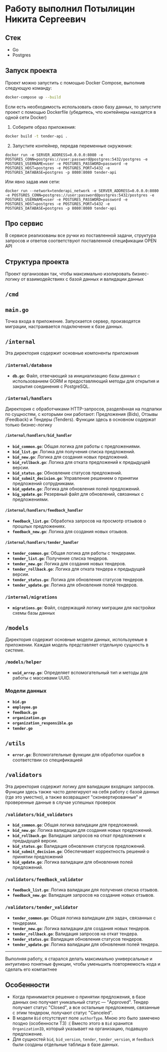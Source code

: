 # Работу выполнил Потылицин Никита Сергеевич
## Стек
- Go
- Postgres

## Запуск проекта

Проект можно запустить с помощью Docker Compose, выполнив следующую команду:

```bash
docker-compose up --build
```

Если есть необходимость использовать свою базу данных, то запустите проект с помощью Dockerfile (убедитесь, что контейнеры находятся в одной сети Docker)

1. Соберите образ приложения:
```bash
docker build -t tender-api .
```
2. Запустите контейнер, передав переменные окружения:
```
docker run -e SERVER_ADDRESS=0.0.0.0:8080 -e POSTGRES_CONN=postgres://user:password@postgres:5432/postgres -e POSTGRES_USERNAME=user -e POSTGRES_PASSWORD=password -e POSTGRES_HOST=postgres -e POSTGRES_PORT=5432 -e POSTGRES_DATABASE=postgres -p 8080:8080 tender-api
```
Или явно задав имя сети:
```
docker run --network=tenderapi_network -e SERVER_ADDRESS=0.0.0.0:8080 -e POSTGRES_CONN=postgres://user:password@postgres:5432/postgres -e POSTGRES_USERNAME=user -e POSTGRES_PASSWORD=password -e POSTGRES_HOST=postgres -e POSTGRES_PORT=5432 -e POSTGRES_DATABASE=postgres -p 8080:8080 tender-api
```

## Про сервис

В сервисе реализованы все ручки из поставленной задачи, структура запросов и ответов соответствуют поставленной спецификации OPEN API

## Структура проекта

Проект организован так, чтобы максимально изолировать бизнес-логику от взаимодействиях с базой данных и валидации данных

## `/cmd`

## **`main.go`**
Точка входа в приложение. Запускается сервер, производятся миграции, настраивается подключение к базе данных.

## `/internal`

Эта директория содержит основные компоненты приложения

### `/internal/database`

- **`db.go`**: Файл, отвечающий за инициализацию базы данных с использованием GORM и предоставляющий методы для открытия и закрытия соединения с PostgreSQL.

### `/internal/handlers`

Директория с обработчиками HTTP-запросов, разделённая на подпапки по сущностям, с которыми они работают: Предложения (Bids), Отзывы (Feedback) и Тендеры (Tenders). Функции здесь в основном содержат только бизнес-логику

#### `/internal/handlers/bid_handler`

- **`bid_common.go`**: Общая логика для работы с предложениями.
- **`bid_list.go`**: Логика для получения списка предложений.
- **`bid_new.go`**: Логика для создания новых предложений.
- **`bid_rollback.go`**: Логика для отката предложений к предыдущей версии.
- **`bid_status.go`**: Обновление статусов предложений.
- **`bid_submit_decision.go`**: Управление решением о принятии предложений сотрудниками.
- **`bid_update.go`**: Логика для обновления полей предложений.
- **`big_update.go`**: Резервный файл для обновлений, связанных с предложениями.

#### `/internal/handlers/feedback_handler`

- **`feedback_list.go`**: Обработка запросов на просмотр отзывов о прошлых предложениях.
- **`feedback_new.go`**: Логика для создания новых отзывов.

#### `/internal/handlers/tender_handler`

- **`tender_common.go`**: Общая логика для работы с тендерами.
- **`tender_list.go`**: Получение списка тендеров.
- **`tender_new.go`**: Логика для создания новых тендеров.
- **`tender_rollback.go`**: Логика для отката тендера к предыдущей версии.
- **`tender_status.go`**: Логика для обновления статусов тендеров.
- **`tender_update.go`**: Логика для обновления полей тендеров.

### `/internal/migrations`

- **`migrations.go`**: Файл, содержащий логику миграции для настройки схемы базы данных

## `/models`

Директория содержит основные модели данных, используемые в приложении. Каждая модель представляет отдельную сущность в системе.

### `/models/helper`

- **`uuid_array.go`**: Определяет вспомогательный тип и методы для работы с массивами UUID.

### Модели данных

- **`bid.go`**
- **`employee.go`** 
- **`feedback.go`**
- **`organization.go`**
- **`organization_responsible.go`**
- **`tender.go`**

## `/utils`

- **`error.go`**: Вспомогательные функции для обработки ошибок в соответствии со спецификацией

## `/validators`

Эта директория содержит логику для валидации входящих запросов. Функции здесь также часто делегируют на себя работу с базой данных (где это уместно), а также возвращают "сконвертированные" и проверенные данные в случае успешных проверок

### `/validators/bid_validators`

- **`bid_common.go`**: Общая логика валидации для предложений.
- **`bid_new.go`**: Логика валидации для создания новых предложений.
- **`bid_rollback.go`**: Валидация запросов на откат предложения к предыдущей версии.
- **`bid_status.go`**: Валидация обновления статусов предложений.
- **`bid_submit_decision.go`**: Обеспечивает корректность решений о принятии предложений
- **`bid_update.go`**: Логика валидации для обновления полей предложений.

### `/validators/feedback_validator`

- **`feedback_list.go`**: Логика валидации для получения списка отзывов.
- **`feedback_new.go`**: Валидация запросов на создание новых отзывов.

### `/validators/tender_validator`

- **`tender_common.go`**: Общая логика валидации для задач, связанных с тендерами.
- **`tender_new.go`**: Логика валидации для создания новых тендеров.
- **`tender_rollback.go`**: Валидация запросов на откат тендера.
- **`tender_status.go`**: Валидация обновления статусов тендеров.
- **`tender_update.go`**: Логика валидации для обновления полей тендера.

---

Выполняя работу, я старался делать максимально универсальные и интуитивно понятные функции, чтобы уменьшить повторяемость кода и сделать его компактнее

## Особенности

- Когда принимается решение о принятии предложения, в базе данных оно получает уникальный статус — "Approved". Тендер получает статус "Closed", а все остальные предложения, связанные с этим тендером, получают статус "Canceled".
- В модели `Bid` отсутствует поле `authorType`. Мною это было замечено поздно (особенности ТЗ) :( Вместо этого в `Bid` хранится `OrganizationID`, который указывает на организацию, подавшую предложение.
- Для сущностей `bid`, `bid_version`, `tender`, `tender_version`, и `feedback` были созданы отдельные таблицы в базе данных.

